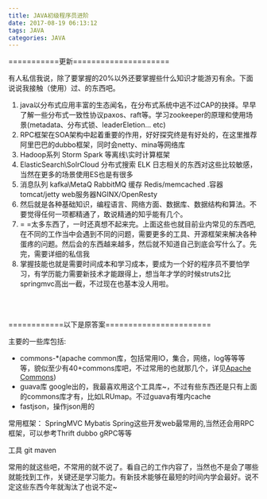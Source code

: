 ```yaml
---
title: JAVA初级程序员进阶
date: 2017-08-19 06:13:12
tags: JAVA
categories: JAVA
---
```

<span class="RichText CopyrightRichText-richText" itemprop="text"><p>===========更新=====================</p><p>有人私信我说，除了要掌握的20%以外还要掌握些什么知识才能游刃有余。下面说说我接触（使用）过、的东西吧。</p><ol><li>java以分布式应用丰富的生态闻名，在分布式系统中逃不过CAP的抉择。早早了解一些分布式一致性协议paxos、raft等。学习zookeeper的原理和使用场景(metadata、分布式锁、leaderEletion... etc)</li><li>RPC框架在SOA架构中起着重要的作用，好好探究终是有好处的，在这里推荐阿里巴巴的dubbo框架，同时会netty、mina等网络库</li><li>Hadoop系列 Storm Spark  等离线\实时计算框架</li><li>ElasticSearch\SolrCloud 分布式搜索 ELK 日志相关的东西对这些比较敏感，当然在更多的场景使用ES也是有很多</li><li>消息队列 kafka\MetaQ RabbitMQ  缓存 Redis/memcached .容器tomcat/jetty web服务器NGINX/OpenResty</li><li>然后就是各种基础知识，编程语言、网络方面、数据库、数据结构和算法。不要觉得任何一项都精通了，敢说精通的知乎能有几个。</li><li>= =太多东西了，一时还真想不起来完。上面这些也就目前业内常见的东西吧,在不同的工作当中会遇到不同的问题，需要更多的工具、开源框架来解决各种蛋疼的问题。然后会的东西越来越多，然后就不知道自己到底会写什么了。先完，需要详细的私信我</li><li>掌握技能也就是需要时间成本和学习成本，要成为一个好的程序员不要怕学习，有学历能力需要新技术才能跟得上，想当年才学的时候struts2比springmvc高出一截，不过现在也基本没人用啦。</li></ol><br><br><p>============以下是原答案=======================</p><p>主要的一些库包括:</p><ul><li>commons-*(apache common库，包括常用IO，集合，网络，log等等等等，貌似至少有40+commons库吧，不过常用的也就那几个，详见<a href="https://link.zhihu.com/?target=https%3A//commons.apache.org/" class=" wrap external" target="_blank" rel="nofollow noreferrer">Apache Commons<i class="icon-external"></i></a>)</li><li>guava库 google出的，我最喜欢用这个工具库~，不过有些东西还是只有上面的commons库才有，比如LRUmap。不过guava有堆内cache</li><li>fastjson，操作json用的</li></ul><p>常用框架：
SpringMVC Mybatis Spring这些开发web最常用的,当然还会用RPC框架，可以参考Thrift dubbo gRPC等等</p><p>工具
git maven</p><p>常用的就这些吧，不常用的就不说了。看自己的工作内容了，当然也不是会了哪些就能找到工作，关键还是学习能力。有新技术能够在最短的时间内学会最好。说不定这些东西今年就淘汰了也说不定~</p></span>
